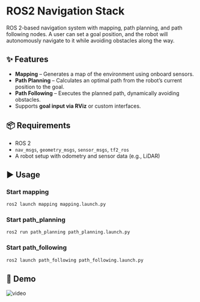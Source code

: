 # ROS2 Navigation Stack
ROS 2-based navigation system with mapping, path planning, and path following nodes.
A user can set a goal position, and the robot will autonomously navigate to it while avoiding obstacles along the way.


## ✨ Features
- **Mapping** – Generates a map of the environment using onboard sensors.
- **Path Planning** – Calculates an optimal path from the robot’s current position to the goal.
- **Path Following** – Executes the planned path, dynamically avoiding obstacles.
- Supports **goal input via RViz** or custom interfaces.


## 📦 Requirements
- ROS 2
- `nav_msgs`, `geometry_msgs`, `sensor_msgs`, `tf2_ros`
- A robot setup with odometry and sensor data (e.g., LiDAR)

## ▶️ Usage

### Start mapping
```bash
ros2 launch mapping mapping.launch.py  
```

### Start path_planning
```bash
ros2 run path_planning path_planning.launch.py
```

### Start path_following
```bash
ros2 launch path_following path_following.launch.py 
```

## 🎥 Demo

![video](https://github.com/user-attachments/assets/15e12ba5-9a2d-4308-a00e-01fca92da954)
